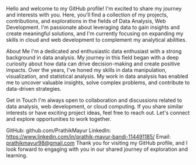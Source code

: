 Hello and welcome to my GitHub profile! I'm excited to share my journey and interests with you. Here, you'll find a collection of my projects, contributions, and explorations in the fields of Data Analysis, Web Development. I'm passionate about leveraging data to gain insights and create meaningful solutions, and I'm currently focusing on expanding my skills in cloud and web development to complement my analytical abilities.

About Me
I'm a dedicated and enthusiastic data enthusiast with a strong background in data analysis. My journey in this field began with a deep curiosity about how data can drive decision-making and create positive impacts. Over the years, I've honed my skills in data manipulation, visualization, and statistical analysis. My work in data analysis has enabled me to uncover valuable insights, solve complex problems, and contribute to data-driven strategies.

Get in Touch
I'm always open to collaboration and discussions related to data analysis, web development, or cloud computing. If you share similar interests or have exciting project ideas, feel free to reach out. Let's connect and explore opportunities to work together.

GitHub: github.com/PrathikMayur
LinkedIn: https://www.linkedin.com/in/prathik-mayur-bandi-114491185/
Email: prathikmayur98@gmail.com
Thank you for visiting my GitHub profile, and I look forward to engaging with you in our shared journey of exploration and learning.
